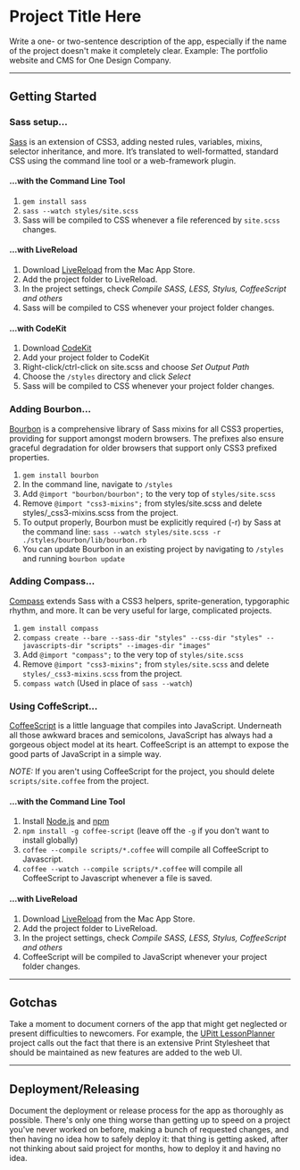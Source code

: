 # Project Title Here

Write a one- or two-sentence description of the app, especially if the name of the project doesn't make it completely clear. Example: The portfolio website and CMS for One Design Company.

----

## Getting Started

### Sass setup...

[Sass](http://sass-lang.com/) is an extension of CSS3, adding nested rules, variables, mixins, selector inheritance, and more. It’s translated to well-formatted, standard CSS using the command line tool or a web-framework plugin.

#### ...with the Command Line Tool

1. `gem install sass`
2. `sass --watch styles/site.scss`
3. Sass will be compiled to CSS whenever a file referenced by `site.scss` changes.

#### ...with LiveReload

1. Download [LiveReload](macappstore://itunes.apple.com/app/id482898991?mt=12) from the Mac App Store.
2. Add the project folder to LiveReload.
3. In the project settings, check _Compile SASS, LESS, Stylus, CoffeeScript and others_
4. Sass will be compiled to CSS whenever your project folder changes.

#### ...with CodeKit

1. Download [CodeKit](http://incident57.com/codekit/)
2. Add your project folder to CodeKit
3. Right-click/ctrl-click on site.scss and choose _Set Output Path_
4. Choose the `/styles` directory and click _Select_
5. Sass will be compiled to CSS whenever your project folder changes.

### Adding Bourbon...

[Bourbon](http://thoughtbot.com/bourbon) is a comprehensive library of Sass mixins for all CSS3 properties, providing for support amongst modern browsers. The prefixes also ensure graceful degradation for older browsers that support only CSS3 prefixed properties.

1. `gem install bourbon`
2. In the command line, navigate to `/styles`
3. Add `@import "bourbon/bourbon";` to the very top of `styles/site.scss`
4. Remove `@import "css3-mixins";` from styles/site.scss and delete styles/_css3-mixins.scss from the project.
5. To output properly, Bourbon must be explicitly required (-r) by Sass at the command line: `sass --watch styles/site.scss -r ./styles/bourbon/lib/bourbon.rb`
6. You can update Bourbon in an existing project by navigating to `/styles` and running `bourbon update`

### Adding Compass...

[Compass](http://compass-style.org/) extends Sass with a CSS3 helpers, sprite-generation, typgoraphic rhythm, and more. It can be very useful for large, complicated projects.

1. `gem install compass`
2. `compass create --bare --sass-dir "styles" --css-dir "styles" --javascripts-dir "scripts" --images-dir "images"`
3. Add `@import "compass";` to the very top of `styles/site.scss`
4. Remove `@import "css3-mixins";` from `styles/site.scss` and delete `styles/_css3-mixins.scss` from the project.
3. `compass watch` (Used in place of `sass --watch`)

### Using CoffeScript...

[CoffeeScript](http://coffeescript.org/) is a little language that compiles into JavaScript. Underneath all those awkward braces and semicolons, JavaScript has always had a gorgeous object model at its heart. CoffeeScript is an attempt to expose the good parts of JavaScript in a simple way.

*NOTE:* If you aren't using CoffeeScript for the project, you should delete `scripts/site.coffee` from the project.

#### ...with the Command Line Tool

1. Install [Node.js](http://nodejs.org/) and [npm](https://npmjs.org/)
2. `npm install -g coffee-script` (leave off the `-g` if you don't want to install globally)
3. `coffee --compile scripts/*.coffee` will compile all CoffeeScript to Javascript.
4. `coffee --watch --compile scripts/*.coffee` will compile all CoffeeScript to Javascript whenever a file is saved.

#### ...with LiveReload

1. Download [LiveReload](macappstore://itunes.apple.com/app/id482898991?mt=12) from the Mac App Store.
2. Add the project folder to LiveReload.
3. In the project settings, check _Compile SASS, LESS, Stylus, CoffeeScript and others_
4. CoffeeScript will be compiled to JavaScript whenever your project folder changes.

----

## Gotchas
Take a moment to document corners of the app that might get neglected or present difficulties to newcomers. For example, the [UPitt LessonPlanner](https://github.com/onedesign/LessonPlanner) project calls out the fact that there is an extensive Print Stylesheet that should be maintained as new features are added to the web UI.

----

## Deployment/Releasing
Document the deployment or release process for the app as thoroughly as possible. There's only one thing worse than getting up to speed on a project you've never worked on before, making a bunch of requested changes, and then having no idea how to safely deploy it: that thing is getting asked, after not thinking about said project for months, how to deploy it and having no idea.